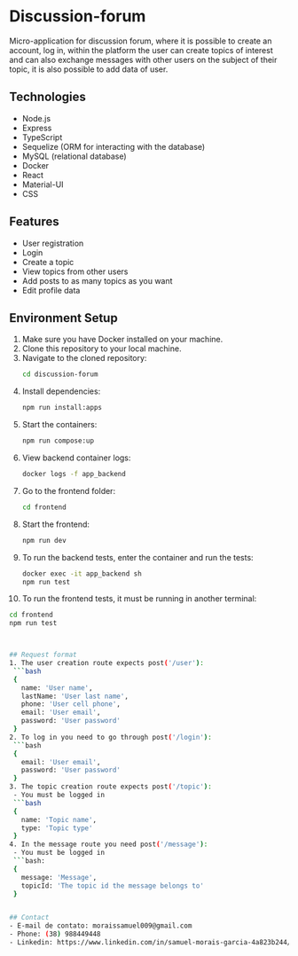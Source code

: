 # Discussion-forum

Micro-application for discussion forum, where it is possible to create an account, log in, within the platform the user can create topics of interest and can also exchange messages with other users on the subject of their topic, it is also possible to add data of user.


## Technologies
  - Node.js
  - Express
  - TypeScript
  - Sequelize (ORM for interacting with the database)
  - MySQL (relational database)
  - Docker
  - React
  - Material-UI
  - CSS


## Features
  - User registration
  - Login
  - Create a topic
  - View topics from other users
  - Add posts to as many topics as you want
  - Edit profile data


## Environment Setup
1. Make sure you have Docker installed on your machine.
2. Clone this repository to your local machine.
3. Navigate to the cloned repository:
   ```bash
   cd discussion-forum
4. Install dependencies:
   ```bash
   npm run install:apps
5. Start the containers:
   ```bash
   npm run compose:up
6. View backend container logs:
   ```bash
   docker logs -f app_backend
7. Go to the frontend folder:
   ```bash
   cd frontend
8. Start the frontend:
   ```bash
   npm run dev
9. To run the backend tests, enter the container and run the tests:
   ```bash
   docker exec -it app_backend sh
   npm run test
10. To run the frontend tests, it must be running in another terminal:
   ```bash
   cd frontend
   npm run test



## Request format
1. The user creation route expects post('/user'):
    ```bash
    {
      name: 'User name',
      lastName: 'User last name',
      phone: 'User cell phone',
      email: 'User email',
      password: 'User password'
    }
2. To log in you need to go through post('/login'):
    ```bash
    {
      email: 'User email',
      password: 'User password'
    }
3. The topic creation route expects post('/topic'):
    - You must be logged in
    ```bash
    {
      name: 'Topic name',
      type: 'Topic type'
    }
4. In the message route you need post('/message'):
    - You must be logged in
    ```bash:
    {
      message: 'Message',
      topicId: 'The topic id the message belongs to'
    }


## Contact
- E-mail de contato: moraissamuel009@gmail.com
- Phone: (38) 988449448
- Linkedin: https://www.linkedin.com/in/samuel-morais-garcia-4a823b244/
